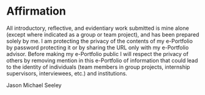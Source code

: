 Affirmation
===========

All introductory, reflective, and evidentiary work submitted is mine alone (except where indicated as a group or team project), and has been prepared solely by me.
I am protecting the privacy of the contents of my e-Portfolio by password protecting it or by sharing the URL only with my e-Portfolio advisor.
Before making my e-Portfolio public I will respect the privacy of others by removing mention in this e-Portfolio of information that could lead to the identity of individuals (team members in group projects, internship supervisors, interviewees, etc.) and institutions.

Jason Michael Seeley

